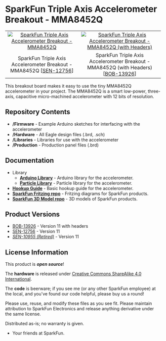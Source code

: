 SparkFun Triple Axis Accelerometer Breakout - MMA8452Q
=============================================

<table class="table table-hover table-striped table-bordered">
  <tr align="center">
   <td><a href="https://cdn.sparkfun.com//assets/parts/9/5/1/5/12756-00.jpg"><img src="https://cdn.sparkfun.com//assets/parts/9/5/1/5/12756-00.jpg" title="SparkFun Triple Axis Accelerometer Breakout - MMA8452Q"></a></td>
   <td><a href="https://cdn.sparkfun.com//assets/parts/1/0/0/0/2/13926-02.jpg"><img src="https://cdn.sparkfun.com//assets/parts/1/0/0/0/2/13926-02.jpg" title="SparkFun Triple Axis Accelerometer Breakout - MMA8452Q (with Headers)"></a></td>
  </tr>
  <tr align="center">
    <td>SparkFun Triple Axis Accelerometer Breakout - MMA8452Q [<a href="https://www.sparkfun.com/products/12756">SEN-12756</a>]</td>
    <td>SparkFun Triple Axis Accelerometer Breakout - MMA8452Q (with Headers)
[<a href="https://www.sparkfun.com/products/13926">BOB-13926</a>]</td>
  </tr>
</table>

This breakout board makes it easy to use the tiny MMA8452Q accelerometer in your project. 
The MMA8452Q is a smart low-power, three-axis, capacitive micro-machined accelerometer with 12 bits of resolution.

Repository Contents
-------------------
* **/Firmware** - Example Arduino sketches for interfacing with the accelerometer
* **/Hardware** - All Eagle design files (.brd, .sch)
* **/Libraries** - Libraries for use with the accelerometer
* **/Production** - Production panel files (.brd)

Documentation
--------------
* Library
  * **[Arduino Library](https://github.com/sparkfun/SparkFun_MMA8452Q_Arduino_Library)** - Arduino library for the accelerometer.
  * **[Particle Library](https://github.com/sparkfun/SparkFun_MMA8452Q_Particle_Library)** - Particle library for the accelerometer.
* **[Hookup Guide](https://learn.sparkfun.com/tutorials/mma8452q-accelerometer-breakout-hookup-guide)** - Basic hookup guide for the accelerometer.
* **[SparkFun Fritzing repo](https://github.com/sparkfun/Fritzing_Parts)** - Fritzing diagrams for SparkFun products.
* **[SparkFun 3D Model repo](https://github.com/sparkfun/3D_Models)** - 3D models of SparkFun products. 

Product Versions
----------------
* [BOB-13926](https://www.sparkfun.com/products/13926) - Version 11 with headers
* [SEN-12756](https://www.sparkfun.com/products/12756) - Version 11
* *[SEN-10955 (Retired)](https://www.sparkfun.com/products/retired/10955)* - Version 11

License Information
-------------------
This product is _**open source**_! 

The **hardware** is released under [Creative Commons ShareAlike 4.0 International](https://creativecommons.org/licenses/by-sa/4.0/).

The **code** is beerware; if you see me (or any other SparkFun employee) at the local, and you've found our code helpful, please buy us a round!

Please use, reuse, and modify these files as you see fit. Please maintain attribution to SparkFun Electronics and release anything derivative under the same license.

Distributed as-is; no warranty is given.

- Your friends at SparkFun.
